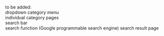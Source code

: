 to be added:  
dropdown category menu  
individual category pages  
search bar  
search function  (Google programmable search engine) 
search result page  
 
